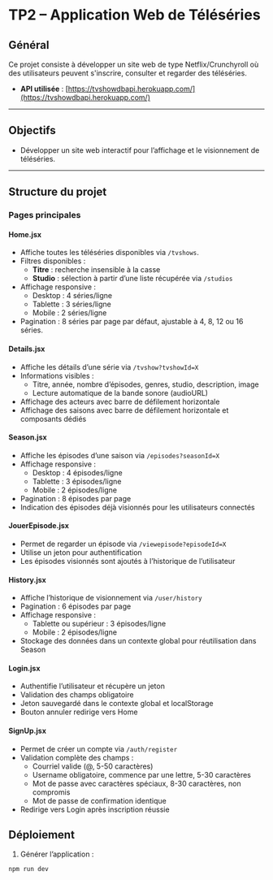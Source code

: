 # TP2 – Application Web de Téléséries

## Général

Ce projet consiste à développer un site web de type Netflix/Crunchyroll où des utilisateurs peuvent s'inscrire, consulter et regarder des téléséries.

- **API utilisée** : [https://tvshowdbapi.herokuapp.com/](https://tvshowdbapi.herokuapp.com/)

---

## Objectifs

- Développer un site web interactif pour l’affichage et le visionnement de téléséries.

---

## Structure du projet

### Pages principales

#### Home.jsx

- Affiche toutes les téléséries disponibles via `/tvshows`.
- Filtres disponibles :
  - **Titre** : recherche insensible à la casse
  - **Studio** : sélection à partir d’une liste récupérée via `/studios`
- Affichage responsive :
  - Desktop : 4 séries/ligne
  - Tablette : 3 séries/ligne
  - Mobile : 2 séries/ligne
- Pagination : 8 séries par page par défaut, ajustable à 4, 8, 12 ou 16 séries.

#### Details.jsx

- Affiche les détails d’une série via `/tvshow?tvshowId=X`
- Informations visibles :
  - Titre, année, nombre d’épisodes, genres, studio, description, image
  - Lecture automatique de la bande sonore (audioURL)
- Affichage des acteurs avec barre de défilement horizontale
- Affichage des saisons avec barre de défilement horizontale et composants dédiés

#### Season.jsx

- Affiche les épisodes d’une saison via `/episodes?seasonId=X`
- Affichage responsive :
  - Desktop : 4 épisodes/ligne
  - Tablette : 3 épisodes/ligne
  - Mobile : 2 épisodes/ligne
- Pagination : 8 épisodes par page
- Indication des épisodes déjà visionnés pour les utilisateurs connectés

#### JouerEpisode.jsx

- Permet de regarder un épisode via `/viewepisode?episodeId=X`
- Utilise un jeton pour authentification
- Les épisodes visionnés sont ajoutés à l’historique de l’utilisateur

#### History.jsx

- Affiche l’historique de visionnement via `/user/history`
- Pagination : 6 épisodes par page
- Affichage responsive :
  - Tablette ou supérieur : 3 épisodes/ligne
  - Mobile : 2 épisodes/ligne
- Stockage des données dans un contexte global pour réutilisation dans Season

#### Login.jsx

- Authentifie l’utilisateur et récupère un jeton
- Validation des champs obligatoire
- Jeton sauvegardé dans le contexte global et localStorage
- Bouton annuler redirige vers Home

#### SignUp.jsx

- Permet de créer un compte via `/auth/register`
- Validation complète des champs :
  - Courriel valide (@, 5-50 caractères)
  - Username obligatoire, commence par une lettre, 5-30 caractères
  - Mot de passe avec caractères spéciaux, 8-30 caractères, non compromis
  - Mot de passe de confirmation identique
- Redirige vers Login après inscription réussie

## Déploiement

1. Générer l’application :

```bash
npm run dev
```
